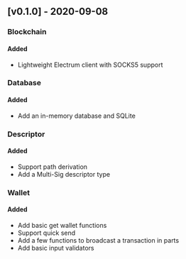 ## [v0.1.0] - 2020-09-08

### Blockchain
#### Added
- Lightweight Electrum client with SOCKS5 support

### Database
#### Added
- Add an in-memory database and SQLite

### Descriptor
#### Added
- Support path derivation
- Add a Multi-Sig descriptor type

### Wallet
#### Added
- Add basic get wallet functions
- Support quick send
- Add a few functions to broadcast a transaction in parts
- Add basic input validators
